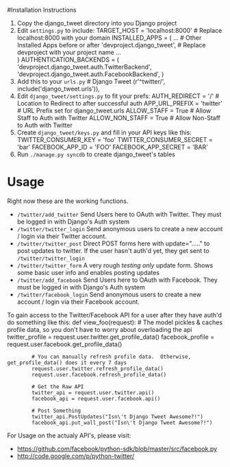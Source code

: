 #Installation Instructions
1. Copy the django_tweet directory into you Django project
2. Edit `settings.py` to include:
	    TARGET_HOST = 'localhost:8000'    # Replace localhost:8000 with your domain
        INSTALLED_APPS = (
	        ...                           # Other Installed Apps before or after
            'devproject.django_tweet',    # Replace devproject with your project name
            ...                           
	    )
        AUTHENTICATION_BACKENDS = (
			'devproject.django_tweet.auth.TwitterBackend',
			'devproject.django_tweet.auth.FacebookBackend',
		)		
3. Add this to your `urls.py`
        # Django Tweet
        (r'^twitter/', include('django_tweet.urls')),
4. Edit `django_tweet/settings.py` to fit your prefs:
        AUTH_REDIRECT = '/'           # Location to Redirect to after successful auth
        APP_URL_PREFIX = 'twitter'    # URL Prefix set for django_tweet.urls
        ALLOW_STAFF = True            # Allow Staff to Auth with Twitter
        ALLOW_NON_STAFF = True        # Allow Non-Staff to Auth with Twitter
5. Create `django_tweet/keys.py` and fill in your API keys like this:
        TWITTER_CONSUMER_KEY = 'foo'
        TWITTER_CONSUMER_SECRET = 'bar'
        FACEBOOK_APP_ID = 'FOO'
        FACEBOOK_APP_SECRET = 'BAR'
6. Run `./manage.py syncdb` to create django_tweet's tables
	
# Usage
Right now these are the working functions.

*  `/twitter/add_twitter` Send Users here to OAuth with Twitter.  They must be logged in with Django's Auth system
*  `/twitter/twitter_login` Send anonymous users to create a new account / login via their Twitter account.
*  `/twitter/twitter_post` Direct POST forms here with update="....." to post updates to twitter. If the user hasn't auth'd yet, they get sent to `/twitter/twitter_login`
*  `/twitter/twitter_form` A very rough *testing only* update form. Shows some basic user info and enables posting updates
*  `/twitter/add_facebook` Send Users here to OAuth with Facebook.  They must be logged in with Django's Auth system
*  `/twitter/facebook_login` Send anonymous users to create a new account / login via their Facebook account.

To gain access to the Twitter/Facebook API for a user after they have auth'd do something like this:
        def view_foo(request):
		    # The model pickles & caches profile data, so you don't have to worry about overloading the api
		    twitter_profile = request.user.twitter.get_profile_data()
			facebook_profile = request.user.facebook.get_profile_data()
			
			# You can manually refresh profile data.  Otherwise, get_profile_data() does it every 7 days
			request.user.twitter.refresh_profile_data()
			request.user.facebook.refresh_profile_data()
			
			# Get the Raw API
            twitter_api = request.user.twitter.api()
			facebook_api = request.user.facebook.api()
            
            # Post Something
			twitter_api.PostUpdates("Isn\'t Django Tweet Awesome?!")
			facebook_api.put_wall_post("Isn\'t Django Tweet Awesome?!")
			
For Usage on the actualy API's, please visit:

*  https://github.com/facebook/python-sdk/blob/master/src/facebook.py
*  http://code.google.com/p/python-twitter/